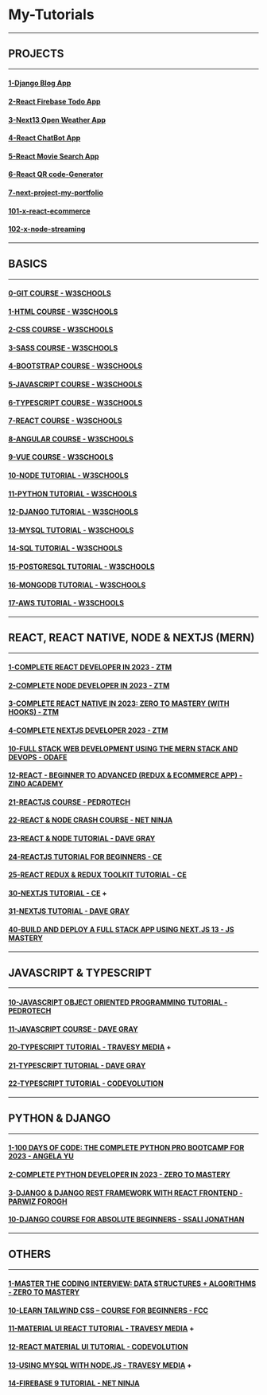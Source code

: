 # My-Tutorials

---

## PROJECTS

---

#### [1-Django Blog App](https://github.com/omeatai/Django-Blog-App)

#### [2-React Firebase Todo App](https://github.com/omeatai/Firebase-Todo-App)

#### [3-Next13 Open Weather App](https://github.com/omeatai/open-weather-app)

#### [4-React ChatBot App](https://github.com/omeatai/ChatBot-API)

#### [5-React Movie Search App](https://github.com/omeatai/Movie-search-app)

#### [6-React QR code-Generator](https://github.com/omeatai/QRcode-Generator)

#### [7-next-project-my-portfolio](https://github.com/omeatai/next-project-my-portfolio)

#### [101-x-react-ecommerce](https://github.com/omeatai/x-react-ecommerce)

#### [102-x-node-streaming](https://github.com/omeatai/x-node-streaming)

---

## BASICS

---

#### [0-GIT COURSE - W3SCHOOLS](https://www.w3schools.com/git/default.asp)

#### [1-HTML COURSE - W3SCHOOLS](https://www.w3schools.com/html/default.asp)

#### [2-CSS COURSE - W3SCHOOLS](https://www.w3schools.com/css/default.asp)

#### [3-SASS COURSE - W3SCHOOLS](https://www.w3schools.com/sass/default.asp)

#### [4-BOOTSTRAP COURSE - W3SCHOOLS](https://www.w3schools.com/bootstrap5/index.php)

#### [5-JAVASCRIPT COURSE - W3SCHOOLS](https://www.w3schools.com/js/default.asp)

#### [6-TYPESCRIPT COURSE - W3SCHOOLS](https://www.w3schools.com/typescript/index.php)

#### [7-REACT COURSE - W3SCHOOLS](https://www.w3schools.com/react/default.asp)

#### [8-ANGULAR COURSE - W3SCHOOLS](https://www.w3schools.com/angular/default.asp)

#### [9-VUE COURSE - W3SCHOOLS](https://www.w3schools.com/vue/index.php)

#### [10-NODE TUTORIAL - W3SCHOOLS](https://www.w3schools.com/nodejs/default.asp)

#### [11-PYTHON TUTORIAL - W3SCHOOLS](https://www.w3schools.com/python/default.asp)

#### [12-DJANGO TUTORIAL - W3SCHOOLS](https://www.w3schools.com/django/index.php)

#### [13-MYSQL TUTORIAL - W3SCHOOLS](https://www.w3schools.com/mysql/default.asp)

#### [14-SQL TUTORIAL - W3SCHOOLS](https://www.w3schools.com/sql/default.asp)

#### [15-POSTGRESQL TUTORIAL - W3SCHOOLS](https://www.w3schools.com/postgresql/index.php)

#### [16-MONGODB TUTORIAL - W3SCHOOLS](https://www.w3schools.com/mongodb/index.php)

#### [17-AWS TUTORIAL - W3SCHOOLS](https://www.w3schools.com/aws/index.php)

---

## REACT, REACT NATIVE, NODE & NEXTJS (MERN)

---


#### [1-COMPLETE REACT DEVELOPER IN 2023 - ZTM](/courses/react/1.md)

#### [2-COMPLETE NODE DEVELOPER IN 2023 - ZTM](/courses/react/2.md)

#### [3-COMPLETE REACT NATIVE IN 2023: ZERO TO MASTERY (WITH HOOKS) - ZTM](/courses/react/3.md)

#### [4-COMPLETE NEXTJS DEVELOPER 2023 - ZTM](/courses/react/4.md)

#### [10-FULL STACK WEB DEVELOPMENT USING THE MERN STACK AND DEVOPS - ODAFE](/courses/react/10.md)

#### [12-REACT - BEGINNER TO ADVANCED (REDUX & ECOMMERCE APP) - ZINO ACADEMY](/courses/react/12.md)

#### [21-REACTJS COURSE - PEDROTECH](/courses/react/21.md)

#### [22-REACT & NODE CRASH COURSE - NET NINJA](/courses/react/22.md)

#### [23-REACT & NODE TUTORIAL - DAVE GRAY](/courses/react/23.md)

#### [24-REACTJS TUTORIAL FOR BEGINNERS - CE](/courses/react/24.md)

#### [25-REACT REDUX & REDUX TOOLKIT TUTORIAL - CE](/courses/react/25.md)

#### [30-NEXTJS TUTORIAL - CE](/courses/react/30.md) +

#### [31-NEXTJS TUTORIAL - DAVE GRAY](/courses/react/31.md)

#### [40-BUILD AND DEPLOY A FULL STACK APP USING NEXT.JS 13 - JS MASTERY](/courses/react/40.md)

---

## JAVASCRIPT & TYPESCRIPT

---

#### [10-JAVASCRIPT OBJECT ORIENTED PROGRAMMING TUTORIAL - PEDROTECH](/courses/js/10.md)

#### [11-JAVASCRIPT COURSE - DAVE GRAY](/courses/js/11.md)

#### [20-TYPESCRIPT TUTORIAL - TRAVESY MEDIA](/courses/js/20.md) +

#### [21-TYPESCRIPT TUTORIAL - DAVE GRAY](/courses/js/21.md)

#### [22-TYPESCRIPT TUTORIAL - CODEVOLUTION](/courses/js/22.md)

---

## PYTHON & DJANGO

---

#### [1-100 DAYS OF CODE: THE COMPLETE PYTHON PRO BOOTCAMP FOR 2023 - ANGELA YU](/courses/python/1.md)

#### [2-COMPLETE PYTHON DEVELOPER IN 2023 - ZERO TO MASTERY](/courses/python/2.md)

#### [3-DJANGO & DJANGO REST FRAMEWORK WITH REACT FRONTEND - PARWIZ FOROGH](/courses/python/3.md)

#### [10-DJANGO COURSE FOR ABSOLUTE BEGINNERS - SSALI JONATHAN](/courses/python/10.md)

---

## OTHERS

---

#### [1-MASTER THE CODING INTERVIEW: DATA STRUCTURES + ALGORITHMS - ZERO TO MASTERY](/courses/others/1.md)

#### [10-LEARN TAILWIND CSS – COURSE FOR BEGINNERS - FCC](/courses/others/10.md)

#### [11-MATERIAL UI REACT TUTORIAL - TRAVESY MEDIA](/courses/others/11.md) +

#### [12-REACT MATERIAL UI TUTORIAL - CODEVOLUTION](/courses/others/12.md)

#### [13-USING MYSQL WITH NODE.JS - TRAVESY MEDIA](/courses/others/13.md) +

#### [14-FIREBASE 9 TUTORIAL - NET NINJA](/courses/others/14.md)


